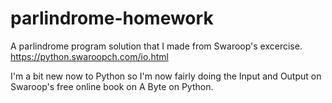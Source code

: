 # parlindrome-homework
A parlindrome program solution that I made from Swaroop's excercise. https://python.swaroopch.com/io.html

I'm a bit new now to Python so I'm now fairly doing the Input and Output on Swaroop's free online book on A Byte on Python.
